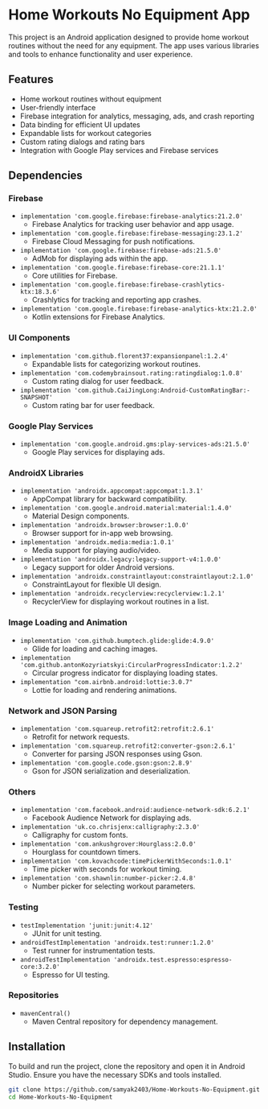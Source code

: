# Home Workouts No Equipment App

This project is an Android application designed to provide home workout routines without the need for any equipment. The app uses various libraries and tools to enhance functionality and user experience.

## Features

- Home workout routines without equipment
- User-friendly interface
- Firebase integration for analytics, messaging, ads, and crash reporting
- Data binding for efficient UI updates
- Expandable lists for workout categories
- Custom rating dialogs and rating bars
- Integration with Google Play services and Firebase services

## Dependencies

### Firebase
- `implementation 'com.google.firebase:firebase-analytics:21.2.0'`
  - Firebase Analytics for tracking user behavior and app usage.
- `implementation 'com.google.firebase:firebase-messaging:23.1.2'`
  - Firebase Cloud Messaging for push notifications.
- `implementation 'com.google.firebase:firebase-ads:21.5.0'`
  - AdMob for displaying ads within the app.
- `implementation 'com.google.firebase:firebase-core:21.1.1'`
  - Core utilities for Firebase.
- `implementation 'com.google.firebase:firebase-crashlytics-ktx:18.3.6'`
  - Crashlytics for tracking and reporting app crashes.
- `implementation 'com.google.firebase:firebase-analytics-ktx:21.2.0'`
  - Kotlin extensions for Firebase Analytics.

### UI Components
- `implementation 'com.github.florent37:expansionpanel:1.2.4'`
  - Expandable lists for categorizing workout routines.
- `implementation 'com.codemybrainsout.rating:ratingdialog:1.0.8'`
  - Custom rating dialog for user feedback.
- `implementation 'com.github.CaiJingLong:Android-CustomRatingBar:-SNAPSHOT'`
  - Custom rating bar for user feedback.

### Google Play Services
- `implementation 'com.google.android.gms:play-services-ads:21.5.0'`
  - Google Play services for displaying ads.

### AndroidX Libraries
- `implementation 'androidx.appcompat:appcompat:1.3.1'`
  - AppCompat library for backward compatibility.
- `implementation 'com.google.android.material:material:1.4.0'`
  - Material Design components.
- `implementation 'androidx.browser:browser:1.0.0'`
  - Browser support for in-app web browsing.
- `implementation 'androidx.media:media:1.0.1'`
  - Media support for playing audio/video.
- `implementation 'androidx.legacy:legacy-support-v4:1.0.0'`
  - Legacy support for older Android versions.
- `implementation 'androidx.constraintlayout:constraintlayout:2.1.0'`
  - ConstraintLayout for flexible UI design.
- `implementation 'androidx.recyclerview:recyclerview:1.2.1'`
  - RecyclerView for displaying workout routines in a list.

### Image Loading and Animation
- `implementation 'com.github.bumptech.glide:glide:4.9.0'`
  - Glide for loading and caching images.
- `implementation 'com.github.antonKozyriatskyi:CircularProgressIndicator:1.2.2'`
  - Circular progress indicator for displaying loading states.
- `implementation "com.airbnb.android:lottie:3.0.7"`
  - Lottie for loading and rendering animations.

### Network and JSON Parsing
- `implementation 'com.squareup.retrofit2:retrofit:2.6.1'`
  - Retrofit for network requests.
- `implementation 'com.squareup.retrofit2:converter-gson:2.6.1'`
  - Converter for parsing JSON responses using Gson.
- `implementation 'com.google.code.gson:gson:2.8.9'`
  - Gson for JSON serialization and deserialization.

### Others
- `implementation 'com.facebook.android:audience-network-sdk:6.2.1'`
  - Facebook Audience Network for displaying ads.
- `implementation 'uk.co.chrisjenx:calligraphy:2.3.0'`
  - Calligraphy for custom fonts.
- `implementation 'com.ankushgrover:Hourglass:2.0.0'`
  - Hourglass for countdown timers.
- `implementation 'com.kovachcode:timePickerWithSeconds:1.0.1'`
  - Time picker with seconds for workout timing.
- `implementation 'com.shawnlin:number-picker:2.4.8'`
  - Number picker for selecting workout parameters.

### Testing
- `testImplementation 'junit:junit:4.12'`
  - JUnit for unit testing.
- `androidTestImplementation 'androidx.test:runner:1.2.0'`
  - Test runner for instrumentation tests.
- `androidTestImplementation 'androidx.test.espresso:espresso-core:3.2.0'`
  - Espresso for UI testing.

### Repositories
- `mavenCentral()`
  - Maven Central repository for dependency management.

## Installation

To build and run the project, clone the repository and open it in Android Studio. Ensure you have the necessary SDKs and tools installed.

```bash
git clone https://github.com/samyak2403/Home-Workouts-No-Equipment.git
cd Home-Workouts-No-Equipment
